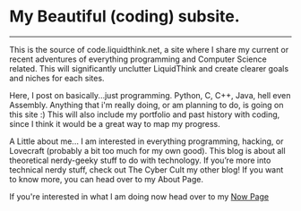 # My Beautiful (coding) subsite.
---

This is the source of code.liquidthink.net, a site where I share my current or recent adventures of everything programming and Computer Science related.
This will significantly unclutter LiquidThink and create clearer goals and niches for each sites.

Here, I post on basically...just programming. Python, C, C++, Java, hell even Assembly. Anything that i'm really doing, or am planning to do, is going on this site :)
This will also include my portfolio and past history with coding, since I think it would be a great way to map my progress.

A Little about me... I am interested in everything programming, hacking, or Lovecraft (probably a bit too much for my own good). This blog is about all theoretical nerdy-geeky stuff to do with technology. If you’re more into technical nerdy stuff, check out The Cyber Cult my other blog! If you want to know more, you can head over to my About Page.

If you're interested in what I am doing now head over to my [Now Page](http://liquidthink.net/now/)
